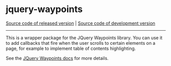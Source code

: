 # jquery-waypoints
[Source code of released version](https://github.com/meteor/meteor/tree/master/packages/jquery-waypoints) | [Source code of development version](https://github.com/meteor/meteor/tree/devel/packages/jquery-waypoints)
***

This is a wrapper package for the JQuery Waypoints library. You can use it to add callbacks that fire when the user scrolls to certain elements on a page, for example to implement table of contents highlighting.

See the [JQuery Waypoints docs](http://imakewebthings.com/jquery-waypoints/) for more details.